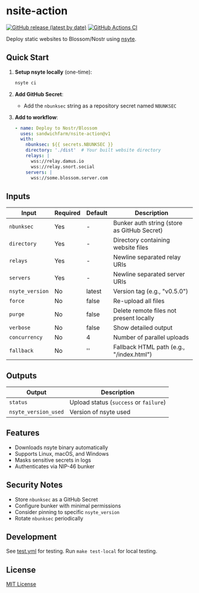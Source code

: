 # nsite-action

[![GitHub release (latest by date)](https://img.shields.io/github/v/release/your-username/nsite-action)](https://github.com/your-username/nsite-action/releases)
[![GitHub Actions CI](https://github.com/your-username/nsite-action/actions/workflows/test.yml/badge.svg)](https://github.com/your-username/nsite-action/actions/workflows/test.yml)

Deploy static websites to Blossom/Nostr using [nsyte](https://github.com/sandwichfarm/nsyte).

## Quick Start

1. **Setup nsyte locally** (one-time):
   ```bash
   nsyte ci
   ```

2. **Add GitHub Secret**:
   - Add the `nbunksec` string as a repository secret named `NBUNKSEC`

3. **Add to workflow**:
   ```yaml
   - name: Deploy to Nostr/Blossom
     uses: sandwichfarm/nsite-action@v1
     with:
       nbunksec: ${{ secrets.NBUNKSEC }}
       directory: './dist'  # Your built website directory
       relays: |
         wss://relay.damus.io
         wss://relay.snort.social
       servers: |
         wss://some.blossom.server.com
   ```

## Inputs

| Input | Required | Default | Description |
|-------|----------|---------|-------------|
| `nbunksec` | Yes | - | Bunker auth string (store as GitHub Secret) |
| `directory` | Yes | - | Directory containing website files |
| `relays` | Yes | - | Newline separated relay URIs |
| `servers` | Yes | - | Newline separated server URIs |
| `nsyte_version` | No | latest | Version tag (e.g., "v0.5.0") |
| `force` | No | false | Re-upload all files |
| `purge` | No | false | Delete remote files not present locally |
| `verbose` | No | false | Show detailed output |
| `concurrency` | No | 4 | Number of parallel uploads |
| `fallback` | No | '' | Fallback HTML path (e.g., "/index.html") |

## Outputs

| Output | Description |
|--------|-------------|
| `status` | Upload status (`success` or `failure`) |
| `nsyte_version_used` | Version of nsyte used |

## Features

- Downloads nsyte binary automatically
- Supports Linux, macOS, and Windows
- Masks sensitive secrets in logs
- Authenticates via NIP-46 bunker

## Security Notes

- Store `nbunksec` as a GitHub Secret
- Configure bunker with minimal permissions
- Consider pinning to specific `nsyte_version`
- Rotate `nbunksec` periodically

## Development

See [test.yml](.github/workflows/test.yml) for testing. Run `make test-local` for local testing.

## License

[MIT License](./LICENSE) 
